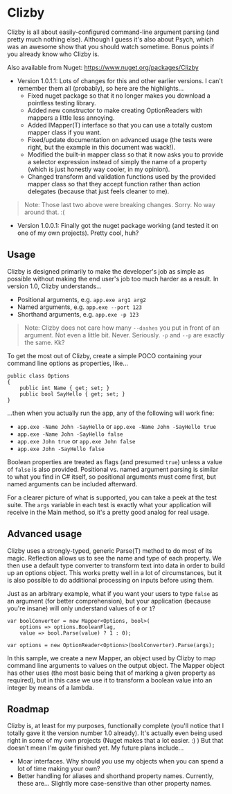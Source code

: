 Clizby
======
Clizby is all about easily-configured command-line argument parsing (and pretty much nothing else). Although I guess it's also about Psych, which was an awesome show that you should watch sometime. Bonus points if you already know who Clizby is.

Also available from Nuget: https://www.nuget.org/packages/Clizby

- Version 1.0.1.1: Lots of changes for this and other earlier versions. I can't remember them all (probably), so here are the highlights...
    - Fixed nuget package so that it no longer makes you download a pointless testing library.
    - Added new constructor to make creating OptionReaders with mappers a little less annoying.
    - Added IMapper(T) interface so that you can use a totally custom mapper class if you want.
    - Fixed/update documentation on advanced usage (the tests were right, but the example in this document was wack!).
    - Modified the built-in mapper class so that it now asks you to provide a selector expression instead of simply the name of a property (which is just honestly way cooler, in my opinion).
    - Changed transform and validation functions used by the provided mapper class so that they accept function rather than action delegates (because that just feels cleaner to me).

> Note: Those last two above were breaking changes. Sorry. No way around that. :(

- Version 1.0.0.1: Finally got the nuget package working (and tested it on one of my own projects). Pretty cool, huh?

## Usage ##

Clizby is designed primarily to make the developer's job as simple as possible without making the end user's job too much harder as a result. In version 1.0, Clizby understands...

- Positional arguments, e.g. `app.exe arg1 arg2`
- Named arguments, e.g. `app.exe --port 123`
- Shorthand arguments, e.g. `app.exe -p 123`

> Note: Clizby does not care how many `--dashes` you put in front of an argument. Not even a little bit. Never. Seriously. `-p` and `--p` are exactly the same. Kk?

To get the most out of Clizby, create a simple POCO containing your command line options as properties, like...

    public class Options
    {
        public int Name { get; set; }
        public bool SayHello { get; set; }
    }
    
...then when you actually run the app, any of the following will work fine:

- `app.exe -Name John -SayHello` or `app.exe -Name John -SayHello true`
- `app.exe -Name John -SayHello false`
- `app.exe John true` or `app.exe John false`
- `app.exe John -SayHello false`

Boolean properties are treated as flags (and presumed `true`) unless a value of `false` is also provided. Positional vs. named argument parsing is similar to what you find in C# itself, so positional arguments must come first, but named arguments can be included afterward. 

For a clearer picture of what is supported, you can take a peek at the test suite. The `args` variable in each test is exactly what your application will receive in the Main method, so it's a pretty good analog for real usage.

## Advanced usage ##

Clizby uses a strongly-typed, generic Parse(T) method to do most of its magic. Reflection allows us to see the name and type of each property. We then use a default type converter to transform text into data in order to build up an options object. This works pretty well in a lot of circumstances, but it is also possible to do additional processing on inputs before using them.

Just as an arbitrary example, what if you want your users to type `false` as an argument (for better comprehension), but your application (because you're insane) will only understand values of `0` or `1`?

    var boolConverter = new Mapper<Options, bool>(
        options => options.BooleanFlag, 
        value => bool.Parse(value) ? 1 : 0);
        
    var options = new OptionReader<Options>(boolConverter).Parse(args);

In this sample, we create a new Mapper, an object used by Clizby to map command line arguments to values on the output object. The Mapper object has other uses (the most basic being that of marking a given property as required), but in this case we use it to transform a boolean value into an integer by means of a lambda.

## Roadmap ##
Clizby is, at least for my purposes, functionally complete (you'll notice that I totally gave it the version number 1.0 already). It's actually even being used right in some of my own projects (Nuget makes that a lot easier. :) ) But that doesn't mean I'm *quite* finished yet. My future plans include...

- Moar interfaces. Why should you use my objects when you can spend a lot of time making your own?
- Better handling for aliases and shorthand property names. Currently, these are... Slightly more case-sensitive than other property names.
